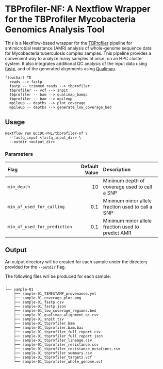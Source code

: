 # TBProfiler-NF: A Nextflow Wrapper for the TBProfiler Mycobacteria Genomics Analysis Tool

This is a Nextflow-based wrapper for the [TBProfiler](https://github.com/jodyphelan/TBProfiler) pipeline for antimicrobial resistance (AMR)
analysis of whole-genome sequence data for Mycobacteria tuberculosis complex samples. This pipeline provides a convenient way to analyze
many samples at once, on an HPC cluster system. It also integrates additional QC analysis of the input data using [fastp](https://github.com/OpenGene/fastp),
and of the generated alignments using [Qualimap](https://github.com/scchess/Qualimap).

```mermaid
flowchart TD
  reads --> fastp
  fastp -- trimmed_reads --> tbprofiler
  tbprofiler -- vcf --> snpit
  tbprofiler -- bam --> qualimap_bamqc
  tbprofiler -- bam --> mpileup
  mpileup -- depths --> plot_coverage
  mpileup -- depths --> generate_low_coverage_bed
```

## Usage

```
nextflow run BCCDC-PHL/tbprofiler-nf \
  --fastq_input <fastq_input_dir> \
  --outdir <output_dir>
```

### Parameters

| Flag                         | Default Value | Description                                       |
|:-----------------------------|--------------:|:--------------------------------------------------|
| `min_depth`                  |            10 | Minimum depth of coverage used to call a SNP      |
| `min_af_used_for_calling`    |           0.1 | Minimum minor allele fraction used to call a SNP  |
| `min_af_used_for_prediction` |           0.1 | Minimum minor allele fraction used to predict AMR |


## Output

An output directory will be created for each sample under the directory provided for the `--outdir` flag.

The following files will be produced for each sample:

```
.
└── sample-01
    ├── sample-01_TIMESTAMP_provenance.yml
    ├── sample-01_coverage_plot.png
    ├── sample-01_fastp.csv
    ├── sample-01_fastp.json
    ├── sample-01_low_coverage_regions.bed
    ├── sample-01_qualimap_alignment_qc.csv
    ├── sample-01_snpit.tsv
    ├── sample-01_tbprofiler.bam
    ├── sample-01_tbprofiler.bam.bai
    ├── sample-01_tbprofiler_full_report.csv
    ├── sample-01_tbprofiler_full_report.json
    ├── sample-01_tbprofiler_lineage.csv
    ├── sample-01_tbprofiler_resistance.csv
    ├── sample-01_tbprofiler_resistance_mutations.csv
    ├── sample-01_tbprofiler_summary.csv
    ├── sample-01_tbprofiler_targets.vcf
    └── sample-01_tbprofiler_whole_genome.vcf
```
